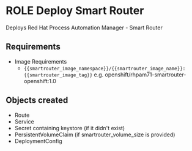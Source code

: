 # ROLE Deploy Smart Router

Deploys Red Hat Process Automation Manager - Smart Router

## Requirements

* Image Requirements
  * `{{smartrouter_image_namespace}}/{{smartrouter_image_name}}:{{smartrouter_image_tag}}` e.g. openshift/rhpam71-smartrouter-openshift:1.0

## Objects created

* Route
* Service
* Secret containing keystore (if it didn't exist)
* PersistentVolumeClaim (if smartrouter_volume_size is provided)
* DeploymentConfig
